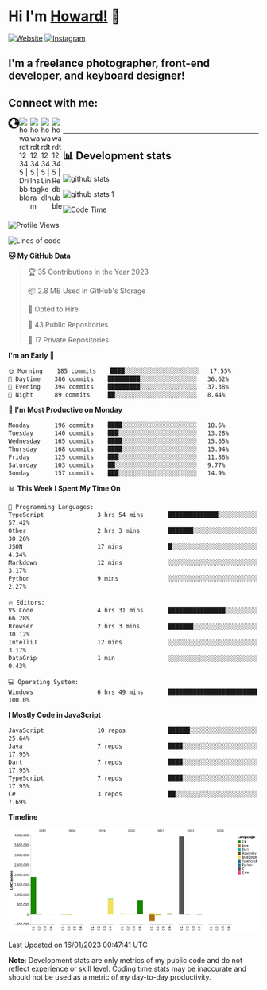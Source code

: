 # Hi I'm [Howard!][website] 👋

[![Website](https://img.shields.io/website?label=howardt12345.com&style=for-the-badge&url=https%3A%2F%2Fhowardt12345.com)](https://howardt12345.com)
[![Instagram](https://img.shields.io/badge/instagram-%23E4405F.svg?&style=for-the-badge&logo=instagram&logoColor=white)](https://instagram.com/howardt12345)

I'm a freelance photographer, front-end developer, and keyboard designer!
---

## Connect with me:

[<img align="left" alt="howardt12345.com" width="22px" src="https://raw.githubusercontent.com/iconic/open-iconic/master/svg/globe.svg" />][website]
[<img align="left" alt="howardt12345 | Dribbble" width="22px" src="https://cdn.jsdelivr.net/npm/simple-icons@v3/icons/dribbble.svg" />][dribbble]
[<img align="left" alt="howardt12345 | Instagram" width="22px" src="https://cdn.jsdelivr.net/npm/simple-icons@v3/icons/instagram.svg" />][instagram]
[<img align="left" alt="howardt12345 | LinkedIn" width="22px" src="https://cdn.jsdelivr.net/npm/simple-icons@v3/icons/linkedin.svg" />][linkedin]
[<img align="left" alt="howardt12345 | Redbubble" width="22px" src="https://cdn.jsdelivr.net/npm/simple-icons@v3/icons/redbubble.svg" />][redbubble]

<br />

---

## 📊 Development stats

![github stats](https://github-readme-stats.vercel.app/api?username=howardt12345&show_icons=true&hide_border=true&theme=dark&hide=contribs,issues)

![github stats 1](https://github-readme-stats.vercel.app/api/top-langs?username=howardt12345&langs_count=8&show_icons=true&hide_border=true&theme=dark&layout=compact)

<!--START_SECTION:waka-->
![Code Time](http://img.shields.io/badge/Code%20Time-766%20hrs%2038%20mins-blue)

![Profile Views](http://img.shields.io/badge/Profile%20Views-1-blue)

![Lines of code](https://img.shields.io/badge/From%20Hello%20World%20I%27ve%20Written-7%20Million%20lines%20of%20code-blue)

**🐱 My GitHub Data** 

> 🏆 35 Contributions in the Year 2023
 > 
> 📦 2.8 MB Used in GitHub's Storage 
 > 
> 💼 Opted to Hire
 > 
> 📜 43 Public Repositories 
 > 
> 🔑 17 Private Repositories  
 > 
**I'm an Early 🐤** 

```text
🌞 Morning    185 commits    ████░░░░░░░░░░░░░░░░░░░░░   17.55% 
🌆 Daytime    386 commits    █████████░░░░░░░░░░░░░░░░   36.62% 
🌃 Evening    394 commits    █████████░░░░░░░░░░░░░░░░   37.38% 
🌙 Night      89 commits     ██░░░░░░░░░░░░░░░░░░░░░░░   8.44%

```
📅 **I'm Most Productive on Monday** 

```text
Monday       196 commits    ████░░░░░░░░░░░░░░░░░░░░░   18.6% 
Tuesday      140 commits    ███░░░░░░░░░░░░░░░░░░░░░░   13.28% 
Wednesday    165 commits    ████░░░░░░░░░░░░░░░░░░░░░   15.65% 
Thursday     168 commits    ████░░░░░░░░░░░░░░░░░░░░░   15.94% 
Friday       125 commits    ███░░░░░░░░░░░░░░░░░░░░░░   11.86% 
Saturday     103 commits    ██░░░░░░░░░░░░░░░░░░░░░░░   9.77% 
Sunday       157 commits    ███░░░░░░░░░░░░░░░░░░░░░░   14.9%

```


📊 **This Week I Spent My Time On** 

```text
💬 Programming Languages: 
TypeScript               3 hrs 54 mins       ██████████████░░░░░░░░░░░   57.42% 
Other                    2 hrs 3 mins        ███████░░░░░░░░░░░░░░░░░░   30.26% 
JSON                     17 mins             █░░░░░░░░░░░░░░░░░░░░░░░░   4.34% 
Markdown                 12 mins             ░░░░░░░░░░░░░░░░░░░░░░░░░   3.17% 
Python                   9 mins              ░░░░░░░░░░░░░░░░░░░░░░░░░   2.27%

🔥 Editors: 
VS Code                  4 hrs 31 mins       ████████████████░░░░░░░░░   66.28% 
Browser                  2 hrs 3 mins        ███████░░░░░░░░░░░░░░░░░░   30.12% 
IntelliJ                 12 mins             ░░░░░░░░░░░░░░░░░░░░░░░░░   3.17% 
DataGrip                 1 min               ░░░░░░░░░░░░░░░░░░░░░░░░░   0.43%

💻 Operating System: 
Windows                  6 hrs 49 mins       █████████████████████████   100.0%

```

**I Mostly Code in JavaScript** 

```text
JavaScript               10 repos            ██████░░░░░░░░░░░░░░░░░░░   25.64% 
Java                     7 repos             ████░░░░░░░░░░░░░░░░░░░░░   17.95% 
Dart                     7 repos             ████░░░░░░░░░░░░░░░░░░░░░   17.95% 
TypeScript               7 repos             ████░░░░░░░░░░░░░░░░░░░░░   17.95% 
C#                       3 repos             ██░░░░░░░░░░░░░░░░░░░░░░░   7.69%

```


**Timeline**

![Chart not found](https://raw.githubusercontent.com/howardt12345/howardt12345/master/charts/bar_graph.png) 


 Last Updated on 16/01/2023 00:47:41 UTC
<!--END_SECTION:waka-->

**Note**: Development stats are only metrics of my public code and do not reflect experience or skill level. Coding time stats may be inaccurate and should not be used as a metric of my day-to-day productivity.

[website]: https://howardt12345.com
[dribbble]: https://dribbble.com/howardt12345
[instagram]: https://instagram.com/howardt12345
[linkedin]: https://linkedin.com/in/howardt12345
[redbubble]: https://www.redbubble.com/people/howardt12345/
